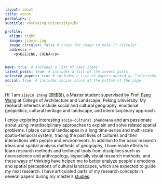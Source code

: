 ```yaml
---
layout: about
title: about
permalink: /
subtitle: <b>Peking University</b>

profile:
  align: right
  image: jiayin.jpg
  image_circular: false # crops the image to make it circular
  address: >
    <p>BEIJING, CHINA</p>


news: true  # includes a list of news items
latest_posts: true  # includes a list of the newest posts
selected_papers: true # includes a list of papers marked as "selected={true}"
social: true  # includes social icons at the bottom of the page
---
```

Hi! I am `Jiayin Zhang` (章佳茵), a Master student supervised by Prof. [Fang Wang](http://www.cala.pku.edu.cn/info/1025/1279.htm) at College of Architecture and Landscape, Peking University. My research interests include social and cultural geography, emotional geopolitics, cultural heritage and landscape, and interdisciplinary approach.

I enjoy exploring interesting `socio-cultural phenomena` and am passionate about using interdisciplinary approaches to explain and solve related spatial problems. I place cultural landscapes in a long time-series and multi-scale spatio-temporal system, tracing the past lives of cultures and their interactions with people and environments. In addition to the basic research ideas and spatial analysis methods of geography, I have made efforts to learn research methods and technical tools from disciplines such as neuroscience and anthropology, especially visual research methods, and these ways of thinking have helped me to better analyze people's emotions and spatial perceptions of cultural landscapes, which are expected to guide my next research. I have articulated parts of my research concepts in several papers during my master’s [studies](https://jerrinez.github.io/publications/).